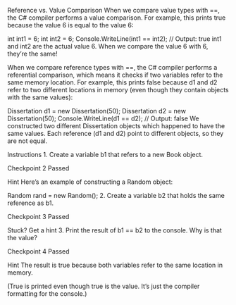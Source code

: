 Reference vs. Value Comparison
When we compare value types with ==, the C# compiler performs a value comparison. For example, this prints true because the value 6 is equal to the value 6:

int int1 = 6;
int int2 = 6;
Console.WriteLine(int1 == int2);
// Output: true
int1 and int2 are the actual value 6. When we compare the value 6 with 6, they’re the same!

When we compare reference types with ==, the C# compiler performs a referential comparison, which means it checks if two variables refer to the same memory location. For example, this prints false because d1 and d2 refer to two different locations in memory (even though they contain objects with the same values):

Dissertation d1 = new Dissertation(50);
Dissertation d2 = new Dissertation(50);
Console.WriteLine(d1 == d2);
// Output: false
We constructed two different Dissertation objects which happened to have the same values. Each reference (d1 and d2) point to different objects, so they are not equal.

Instructions
1.
Create a variable b1 that refers to a new Book object.

Checkpoint 2 Passed

Hint
Here’s an example of constructing a Random object:

Random rand = new Random();
2.
Create a variable b2 that holds the same reference as b1.

Checkpoint 3 Passed

Stuck? Get a hint
3.
Print the result of b1 == b2 to the console. Why is that the value?

Checkpoint 4 Passed

Hint
The result is true because both variables refer to the same location in memory.

(True is printed even though true is the value. It’s just the compiler formatting for the console.)